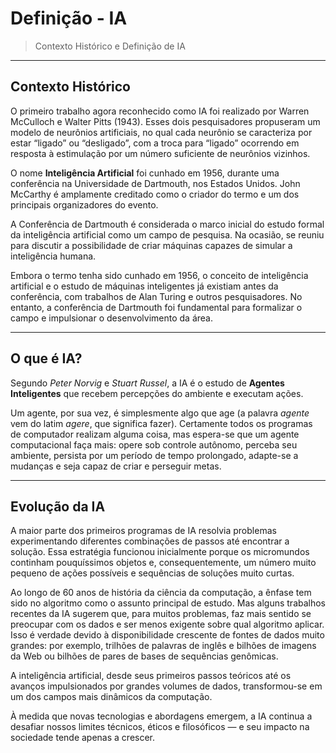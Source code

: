 # Definição - IA

> Contexto Histórico e Definição de IA

---
## Contexto Histórico

O primeiro trabalho agora reconhecido como IA foi realizado por Warren McCulloch e Walter
Pitts (1943). Esses dois pesquisadores propuseram um modelo de neurônios
artificiais, no qual cada neurônio se caracteriza por estar “ligado” ou “desligado”, com a troca para
“ligado” ocorrendo em resposta à estimulação por um número suficiente de neurônios vizinhos.

O nome **Inteligência Artificial** foi cunhado em 1956, durante uma conferência na Universidade de Dartmouth, nos Estados Unidos. John McCarthy é amplamente creditado como o criador do termo e um dos principais organizadores do evento. 

A Conferência de Dartmouth é considerada o marco inicial do estudo formal da inteligência artificial como um campo de pesquisa. Na ocasião, se reuniu para discutir a possibilidade de criar máquinas capazes de simular a inteligência humana. 

Embora o termo tenha sido cunhado em 1956, o conceito de inteligência artificial e o estudo de máquinas inteligentes já existiam antes da conferência, com trabalhos de Alan Turing e outros pesquisadores. No entanto, a conferência de Dartmouth foi fundamental para formalizar o campo e impulsionar o desenvolvimento da área. 

---
## O que é IA?

Segundo *Peter Norvig* e *Stuart Russel*, a IA é o estudo de **Agentes Inteligentes** que recebem percepções do ambiente e executam ações.

Um agente, por sua vez, é simplesmente algo que age (a palavra *agente* vem do latim *agere*, que significa fazer). Certamente todos os programas de computador realizam alguma coisa, mas espera-se que um agente computacional faça mais: opere sob controle autônomo, perceba seu ambiente, persista por um período de tempo prolongado, adapte-se a mudanças e seja capaz de criar e perseguir metas.

---
## Evolução da IA

A maior parte dos primeiros programas de IA resolvia problemas
experimentando diferentes combinações de passos até encontrar a solução. Essa estratégia funcionou
inicialmente porque os micromundos continham pouquíssimos objetos e, consequentemente, um
número muito pequeno de ações possíveis e sequências de soluções muito curtas.

Ao longo de 60 anos de história da ciência da computação, a ênfase tem sido no algoritmo como o
assunto principal de estudo. Mas alguns trabalhos recentes da IA sugerem que, para muitos
problemas, faz mais sentido se preocupar com os dados e ser menos exigente sobre qual algoritmo
aplicar. Isso é verdade devido à disponibilidade crescente de fontes de dados muito grandes: por
exemplo, trilhões de palavras de inglês e bilhões de imagens da Web ou bilhões de pares de bases de sequências genômicas.

A inteligência artificial, desde seus primeiros passos teóricos até os avanços impulsionados por grandes volumes de dados, transformou-se em um dos campos mais dinâmicos da computação.

À medida que novas tecnologias e abordagens emergem, a IA continua a desafiar nossos limites técnicos, éticos e filosóficos — e seu impacto na sociedade tende apenas a crescer.

